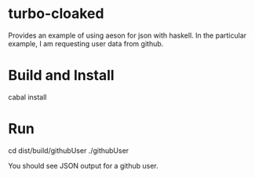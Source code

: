 turbo-cloaked
=====

Provides an example of using aeson for json with haskell.  In the particular example, I am requesting user data from github.

Build and Install
===

  cabal install
  
Run
===

  cd dist/build/githubUser
  ./githubUser
  
  You should see JSON output for a github user.


